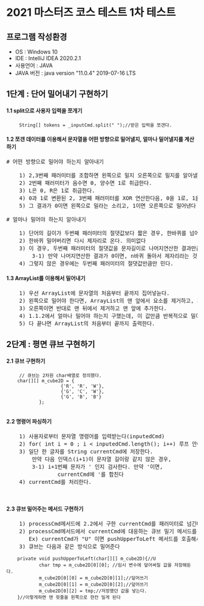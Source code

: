 # 2021 마스터즈 코스 테스트 1차 테스트
## 프로그램 작성환경
* OS        :   Windows 10
* IDE       :   IntelliJ IDEA 2020.2.1
* 사용언어    :   JAVA  
* JAVA 버전  :   java version "11.0.4" 2019-07-16 LTS

## 1단계 : 단어 밀어내기 구현하기
#### 1.1 split으로 사용자 입력을 쪼개기
<Pre>
    <code>String[] tokens = _inputCmd.split(" ");//받은 입력을 쪼갠다.</code>
</Pre>
#### 1.2 쪼갠 데이터를 이용해서 문자열을 어떤 방향으로 밀어낼지, 얼마나 밀어낼지를 계산하기
<Pre>
# 어떤 방향으로 밀어야 하는지 알아내기

    1) 2,3번째 패러미터를 조합하면 왼쪽으로 밀지 오른쪽으로 밀지를 알아낼 수 있다.
    2) 2번째 패러미터가 음수면 0, 양수면 1로 취급한다. 
    3) L은 0, R은 1로 취급한다.
    4) 0과 1로 변환된 2, 3번째 패러미터를 XOR 연산한다음, 0을 1로, 1을 0으로 변환한다
    5) 그 결과가 0이면 왼쪽으로 밀라는 소리고, 1이면 오른쪽으로 밀어낸다 
    
# 얼마나 밀어야 하는지 알아내기

    1) 단어의 길이가 두번째 패러미터의 절댓값보다 짧은 경우, 한바퀴를 넘어서 단어를 밀게 된다
    2) 한바퀴 밀어버리면 다시 제자리로 온다. 의미없다
    3) 이 경우, 두번째 패러미터의 절댓값을 문자길이로 나머지연산한 결과만큼 단어를 민다.
        3-1) 만약 나머지연산한 결과가 0이면, n바퀴 돌아서 제자리라는 것이므로, 원래 단어를 출력한다. 
    4) 그렇지 않은 경우에는 두번째 패러미터의 절댓값만큼만 민다.
</Pre>
#### 1.3 ArrayList를 이용해서 밀어내기
<pre>
    1) 우선 ArrayList<Character>에 문자열의 처음부터 끝까지 집어넣늗다.
    2) 왼쪽으로 밀어야 한다면, ArrayList의 맨 앞에서 요소를 제거하고, 제거한 값을 맨 뒤에 추가시킨다.
    3) 오른쪽이면 반대로 맨 뒤에서 제거하고 맨 앞에 추가한다.
    4) 1.1.2에서 얼마나 밀어야 하는지 구했는데, 이 값만큼 반복적으로 밀어준다.
    5) 다 끝나면 ArrayList의 처음부터 끝까지 출력한다.
</pre>



## 2단계 : 평면 큐브 구현하기
#### 2.1 큐브 구현하기
<Pre>
    <code>// 큐브는 2차원 char배열로 정의했다.
    char[][] m_cube2D = {
                    {'R', 'R', 'W'},
                    {'G', 'C', 'W'},
                    {'G', 'B', 'B'}
            };
    </code>
</Pre>
#### 2.2 명령어 파싱하기
<Pre>
    1) 사용자로부터 문자열 명령어를 입력받는다(inputedCmd)
    2) for( int i = 0 ; i < inputedCmd.length(); i++) 루프 안에서 명령어를 해석한다
    3) 일단 한 글자를 String currentCmd에 저장한다. 
        만약 다음 인덱스(i+1)이 문자열 길이랑 같지 않은 경우,
        3-1) i+1번째 문자가 ' 인지 검사한다. 만약 '이면,
                currentCmd에 '를 합친다
    4) currentCmd를 처리한다.
                
    <code></code>
</Pre>
#### 2.3 큐브 밀어주는 메서드 구현하기
<pre>
    1) processCmd메서드에 2.2에서 구한 currentCmd를 패러미터로 넘긴다
    2) processCmd메서드에서 currentCmd에 대응하는 큐브 밀기 메서드를 호출한다
       Ex) currentCmd가 "U" 이면 pushUpperToLeft 메서드를 호출해서 큐브를 민다
    3) 큐브는 다음과 같은 방식으로 밀어준다
    <code>
    private void pushUpperToLeft(char[][] m_cube2D){//U
            char tmp = m_cube2D[0][0]; //임시 변수에 덮어써질 값을 저장해둔다.
            m_cube2D[0][0] = m_cube2D[0][1];//덮어쓰기
            m_cube2D[0][1] = m_cube2D[0][2];//덮어쓰기
            m_cube2D[0][2] = tmp;//저장했던 값을 넣는다.
    }//이렇게하면 맨 윗줄을 왼쪽으로 한칸 밀게 된다
    </code>
</pre>